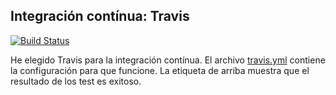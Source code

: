 ## Integración contínua: Travis

[![Build Status](https://travis-ci.org/pedrogazquez/appBares.svg?branch=master)](https://travis-ci.org/AntonioPozo/Bares)

He elegido Travis para la integración contínua. El archivo [travis.yml](https://github.com/AntonioPozo/Bares/blob/master/.travis.yml) contiene la configuración para que funcione. La etiqueta de arriba muestra que el resultado de los test es exitoso.
